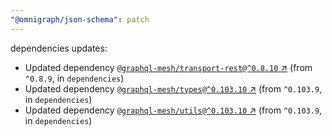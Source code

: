 ```yaml
---
"@omnigraph/json-schema": patch
---
```

dependencies updates:
  - Updated dependency [`@graphql-mesh/transport-rest@^0.8.10` ↗︎](https://www.npmjs.com/package/@graphql-mesh/transport-rest/v/0.8.10) (from `^0.8.9`, in `dependencies`)
  - Updated dependency [`@graphql-mesh/types@^0.103.10` ↗︎](https://www.npmjs.com/package/@graphql-mesh/types/v/0.103.10) (from `^0.103.9`, in `dependencies`)
  - Updated dependency [`@graphql-mesh/utils@^0.103.10` ↗︎](https://www.npmjs.com/package/@graphql-mesh/utils/v/0.103.10) (from `^0.103.9`, in `dependencies`)
